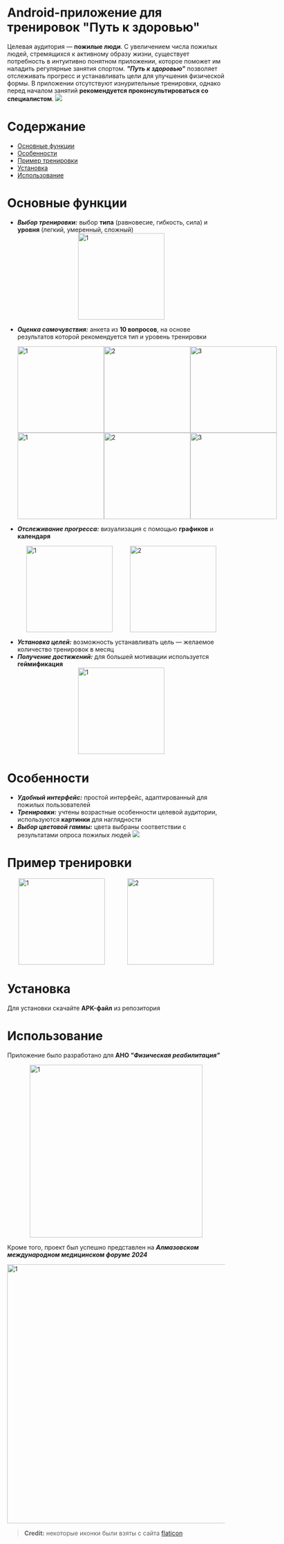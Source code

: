 # Android-приложение для тренировок "Путь к здоровью"

Целевая аудитория — **пожилые люди**. С увеличением числа пожилых людей, стремящихся к активному образу жизни, существует потребность в интуитивно понятном приложении, которое поможет им наладить регулярные занятия спортом. **_"Путь к здоровью"_** позволяет отслеживать прогресс и устанавливать цели для улучшения физической формы. В приложении отсутствуют изнурительные тренировки, однако перед началом занятий **рекомендуется проконсультироваться со специалистом**.
**![](https://lh7-rt.googleusercontent.com/slidesz/AGV_vUdht1REY8DSws2xJoHa7d0EBEv9oLI76sHyfdMmnhLDsyjCcyK_3gNp44xAuprp_OpO4Gbe0LszR1endlLS7y68eKvVHttiPrXWioppKuscQBUa0l9FQmJF3zYUU8qdk2sl3m7nuAv1PLa0iJWKA7sdetWkzv8arCZMegyoZ78j=s2048?key=78RUnMKNiaHdMi10caYYzw)**


# Содержание

- [Основные функции](#основные-функции)  
- [Особенности](#особенности)
- [Пример тренировки](#пример-тренировки)  
- [Установка](#установка)  
- [Использование](#использование)  

# Основные функции

 - **_Выбор тренировки:_** выбор **типа** (равновесие, гибкость, сила) и **уровня** (легкий, умеренный, сложный)
    <div style="display: flex; justify-content: space-around;">
    <img src="https://github.com/user-attachments/assets/687c70d0-3fec-4024-b026-7ac925dcf821" alt="1" width="200" />
</div>

- **_Оценка самочувствия:_** анкета из **10 вопросов**, на основе результатов которой рекомендуется тип и уровень тренировки
  <div style="display: flex; justify-content: space-around;">
    <img src="https://github.com/user-attachments/assets/1a53d8f5-8e5a-4251-9ab0-62ca3d7f20e4" alt="1" width="200" />
    <img src="https://github.com/user-attachments/assets/bb212e5c-dc15-40e6-9a0e-d81bd65c5b31" alt="2" width="200" />
    <img src="https://github.com/user-attachments/assets/7d0d9c5b-827f-4637-b2c5-4baf2e758ddb" alt="3" width="200" />
  </div> <div style="display: flex; justify-content: space-around;">
        <img src="https://github.com/user-attachments/assets/43bb8f00-c33d-4bbc-a95a-2ffff98f675d" alt="1" width="200" />
        <img src="https://github.com/user-attachments/assets/9fc56086-3bbb-429a-b6d9-483248295870" alt="2" width="200" />
        <img src="https://github.com/user-attachments/assets/2aec5e93-f19e-4f33-93a1-212d04541d01" alt="3" width="200" />
    </div>

    
- **_Отслеживание прогресса:_** визуализация с помощью **графиков** и **календаря**
  <div style="display: flex; justify-content: space-around;">
    <img src="https://github.com/user-attachments/assets/b1232f6d-5d65-4e01-b07b-6118f4cfdbdd" alt="1" width="200" />
    <img src="https://github.com/user-attachments/assets/b33c6727-ca25-4fcd-b467-a5906da824e2" alt="2" width="200" />
</div>

- **_Установка целей:_** возможность устанавливать цель — желаемое количество тренировок в месяц
- **_Получение достижений:_** для большей мотивации используется **геймификация**
  <div style="display: flex; justify-content: space-around;">
    <img src="https://github.com/user-attachments/assets/3a7d30f9-e689-4b77-afd9-4f9d3d2bc456" alt="1" width="200" />
</div>

# Особенности

- **_Удобный интерфейс:_** простой интерфейс, адаптированный для пожилых пользователей
- **_Тренировки:_** учтены возрастные особенности целевой аудитории, используются **картинки** для наглядности
- **_Выбор цветовой гаммы:_** цвета выбраны соответствии с результатами опроса пожилых людей
![](https://lh7-rt.googleusercontent.com/slidesz/AGV_vUfSsBZ24Ti_153EUU6MjO6KE6lovGVGbx0q3i6ZCQwdKvrY2uvrWmMHh1GVzVVXc2hxLGSiemv3O_9XxVP8SjGMmchYCerKsp_yJvzmH6nXeYlHKpK2U6pE0Ig2iS-vUmEqaaIBpP2_uN_A82j4f_GpgFKE_TSLie2s2vVxOdJ1LA=s2048?key=78RUnMKNiaHdMi10caYYzw)

# Пример тренировки
<div style="display: flex; justify-content: space-around;">
    <img src="https://github.com/user-attachments/assets/4b210360-c72a-4a8a-9017-fad92c6974b8" alt="1" width="200" />
    <img src="https://github.com/user-attachments/assets/e7c429c6-8f6a-4c9e-be16-227270772ad4" alt="2" width="200" />
  </div> 
  
# Установка

Для установки скачайте **APK-файл** из репозитория

# Использование
Приложение было разработано для **АНО _"Физическая реабилитация"_**
<div style="display: flex; justify-content: space-around;">
    <img src="https://github.com/user-attachments/assets/c5ba28a5-6a0a-44ae-90f4-5cf910aa6b6a" alt="1" width="400" />
</div>

Кроме того, проект был успешно представлен на **_Алмазовском международном медицинском форуме 2024_**

<div style="display: flex; justify-content: space-around;">
    <img src="https://github.com/user-attachments/assets/1f1cf896-e6f0-4331-9ac1-c8e80085cf17" alt="1" width="600" />
</div>

> **Credit:** некоторые иконки были взяты с сайта [flaticon](https://www.flaticon.com/)
